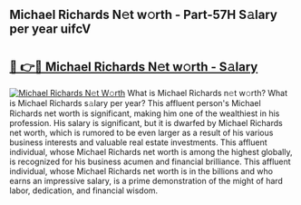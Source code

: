 ## Michael Richards N𝚎t w𝚘rth - Part-57H S𝚊lary per year uifcV

# <h2><a href="http://gc28oj.nevu.top/?p=Michael+Richards">🔗 👉🔴 Michael Richards N𝚎t w𝚘rth - S𝚊lary</a></h2>

[![Michael Richards N𝚎t W𝚘rth](https://i.imgur.com/Oavwk0R.jpeg)](http://gc28oj.nevu.top/?p=Michael+Richards)
What is Michael Richards n𝚎t w𝚘rth? What is Michael Richards s𝚊lary per year?
This affluent person's Michael Richards net worth is significant, making him one of the wealthiest in his profession. His salary is significant, but it is dwarfed by Michael Richards net worth, which is rumored to be even larger as a result of his various business interests and valuable real estate investments. This affluent individual, whose Michael Richards net worth is among the highest globally, is recognized for his business acumen and financial brilliance. This affluent individual, whose Michael Richards net worth is in the billions and who earns an impressive salary, is a prime demonstration of the might of hard labor, dedication, and financial wisdom.
